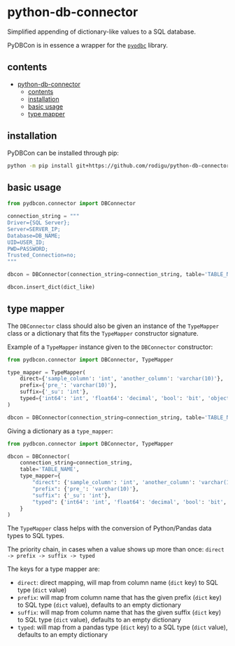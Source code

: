 # python-db-connector

Simplified appending of dictionary-like values to a SQL database.

PyDBCon is in essence a wrapper for the [`pyodbc`](https://pypi.org/project/pyodbc/) library.

## contents

- [python-db-connector](#python-db-connector)
  - [contents](#contents)
  - [installation](#installation)
  - [basic usage](#basic-usage)
  - [type mapper](#type-mapper)

## installation

PyDBCon can be installed through pip:

```bash
python -m pip install git+https://github.com/rodigu/python-db-connector -U
```

## basic usage

```py
from pydbcon.connector import DBConnector

connection_string = """
Driver={SQL Server};
Server=SERVER_IP;
Database=DB_NAME;
UID=USER_ID;
PWD=PASSWORD;
Trusted_Connection=no;
"""

dbcon = DBConnector(connection_string=connection_string, table='TABLE_NAME')

dbcon.insert_dict(dict_like)
```

## type mapper

The `DBConnector` class should also be given an instance of the `TypeMapper` class or a dictionary that fits the `TypeMapper` constructor signature.

Example of a `TypeMapper` instance given to the `DBConnector` constructor:

```py
from pydbcon.connector import DBConnector, TypeMapper

type_mapper = TypeMapper(
    direct={'sample_column': 'int', 'another_column': 'varchar(10)'},
    prefix={'pre_': 'varchar(10)'},
    suffix={'_su': 'int'},
    typed={'int64': 'int', 'float64': 'decimal', 'bool': 'bit', 'object': 'varchar(max)'}
)

dbcon = DBConnector(connection_string=connection_string, table='TABLE_NAME', type_mapper=type_mapper)
```

Giving a dictionary as a `type_mapper`:

```py
from pydbcon.connector import DBConnector, TypeMapper

dbcon = DBConnector(
    connection_string=connection_string,
    table='TABLE_NAME',
    type_mapper={
        "direct": {'sample_column': 'int', 'another_column': 'varchar(10)'},
        "prefix": {'pre_': 'varchar(10)'},
        "suffix": {'_su': 'int'},
        "typed": {'int64': 'int', 'float64': 'decimal', 'bool': 'bit', 'object': 'varchar(max)'}
    }
)
```

The `TypeMapper` class helps with the conversion of Python/Pandas data types to SQL types.

The priority chain, in cases when a value shows up more than once: `direct -> prefix -> suffix -> typed`

The keys for a type mapper are:

- `direct`: direct mapping, will map from column name (`dict` key) to SQL type (`dict` value)
- `prefix`: will map from column name that has the given prefix (`dict` key) to SQL type (`dict` value), defaults to an empty dictionary
- `suffix`: will map from column name that has the given suffix (`dict` key) to SQL type (`dict` value), defaults to an empty dictionary
- `typed`: will map from a pandas type (`dict` key) to a SQL type (`dict` value), defaults to an empty dictionary
